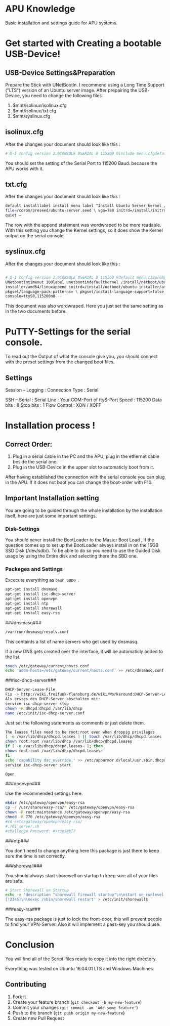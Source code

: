 APU Knowledge
=============
Basic installation and settings guide for APU systems.

Get started with Creating a bootable USB-Device!
================================================

## USB-Device Settings&Preparation

Prepare the Stick with UNetBootIn. 
I recommend using a Long Time Support ("LTS") version of an Ubuntu server image.
After prepairing the USB-Device, you need to change the following files.

1. $mnt/isolinux/isolinux.cfg
2. $mnt/isolinux/txt.cfg
3. $mnt/syslinux.cfg

## isolinux.cfg


After the changes your document should look like this : 

```bash
# D-I config version 2.0CONSOLE 0SERIAL 0 115200 0include menu.cfgdefault vesamenu.c32prompt 0timeout 0
```
You should set the setting of the Serial Port to 115200 Baud. because the APU works with it.

## txt.cfg

After the changes your document should look like this : 

```bash
default installlabel install menu label ^Install Ubuntu Server kernel /install/vmlinuz append
file=/cdrom/preseed/ubuntu-server.seed \ vga=788 initrd=/install/initrd.gz -- \ console=ttyS0,115200n8
quiet –
```
The row with the append statement was wordwraped to be more readable. 
With this setting you change the Kernel settings, so it does show the Kernel output on the serial console.


## syslinux.cfg

After the changes your document should look like this : 

```bash

# D-I config version 2.0CONSOLE 0SERIAL 0 115200 0default menu.c32prompt 0menu title
UNetbootintimeout 100label unetbootindefaultkernel /install/netboot/ubuntu-
installer/amd64/linuxappend initrd=/install/netboot/ubuntu-installer/amd64/initrd.gz \ tasks=standard
pkgsel/language-pack-patterns= \ pkgsel/install-language-support=false vga=788 -- \
console=ttyS0,115200n8 --
```

This document was also wordwraped.
Here you just set the same setting as in the two documents before.


PuTTY-Settings for the serial console.
======================================

To read out the Output of what the console give you, you should connect with the preset settings
from the changed boot files.

## Settings

Session – Logging :
Connection Type : Serial

SSH – Serial :
Serial Line : Your COM-Port of ttyS-Port
Speed : 115200
Data bits : 8
Stop bits : 1
Flow Control : XON / XOFF

Installation process !
======================
 
## Correct Order:
 
1. Plug in a serial cable in the PC and the APU, plug in the ethernet cable beside the serial one.
2. Plug in the USB-Device in the upper slot to automaticly boot from it.

After having established the connection with the serial console you can plug in the APU.
If it does not boot you can change the boot-order with F10.

## Important Installation setting

You are going to be guided through the whole installation by the installation itself, here are just some 
important settings.

### Disk-Settings

You should never install the BootLoader to the Master Boot Load , if the question comes up to set up the
BootLoader always install in on the 16GB SSD Disk (/dev/sdb/).
To be able to do so you need to use the Guided Disk usage by using the Entire disk and selecting there the
SBD one.

### Packeges and Settings

Excecute everything as ```bash SUDO ```.

```bash
apt-get install dnsmasq
apt-get install isc-dhcp-server
apt-get install openvpn
apt-get install ntp
apt-get install shorewall
apt-get install easy-rsa

```

###dnsmasq###
```bash
/var/run/dnsmasq/resolv.conf 
```
This containts a list of name servers who get used by dnsmasq.

If a new DNS gets created over the interface, it will be automaticly added to the list.

```bash
touch /etc/gateway/current/hosts.conf
echo 'addn-hosts=/etc/gateway/current/hosts.conf' >> /etc/dnsmasq.conf
```
###isc-dhcp-server###

```bash
DHCP-Server-Lease-File
Fix -> http://wiki.freifunk-flensburg.de/wiki/Workaround:DHCP-Server-Lease-File
Als erstes den DHCP-Server abschalten mit:
service isc-dhcp-server stop
chown -R dhcpd:dhcpd /var/lib/dhcp
nano /etc/init/isc-dhcp-server.conf
```

Just set the following statements as comments or just delete them.

```bash
The leases files need to be root:root even when droppig privileges
[ -e /var/lib/dhcp/dhcpd.leases ] || touch /var/lib/dhcp/dhcpd.leases
chown root:root /var/lib/dhcp /var/lib/dhcp/dhcpd.leases
if [ -e /var/lib/dhcp/dhcpd.leases~ ]; then
chown root:root /var/lib/dhcp/dhcpd.leases~
fi
echo 'capability dac_override,' >> /etc/apparmor.d/local/usr.sbin.dhcpdservice apparmor reload
service isc-dhcp-server start

Open
```

###openvpn###

Use the recommended settings here. 

```bash
mkdir /etc/gateway/openvpn/easy-rsa
cp -r /usr/share/easy-rsa/* /etc/gateway/openvpn/easy-rsa
chown -R root:maintenance /etc/gateway/openvpn/easy-rsa
chmod -R 770 /etc/gateway/openvpn/easy-rsa
#cd /etc/gateway/openvpn/easy-rsa/
#./01_server.sh
#challenge Password: #Yr3nJNb[7
```
###ntp###

You don't need to change anything here this package is just there to keep sure the time is set correctly.

###shorewall###

You should always start shorewell on startup to keep sure all of your files are safe.

```bash
# Start Shorewall on Startup
echo -e 'description "shorewall firewall startup"\n\nstart on runlevel [2345]\nstop on runlevel
[!2345]\n\nexec /sbin/shorewall restart' > /etc/init/shorewall$
```

###easy-rsa###

The easy-rsa package is just to lock the front-door, this will prevent people to find your VPN-Server.
Also it will implement a pass-key you should use.

Conclusion 
==========

You will find all of the Script-files ready to copy it into the right directory.

Everything was tested on Ubuntu 16.04.01 LTS and Windows Machines.

## Contributing

1. Fork it
2. Create your feature branch (`git checkout -b my-new-feature`)
3. Commit your changes (`git commit -am 'Add some feature'`)
4. Push to the branch (`git push origin my-new-feature`)
5. Create new Pull Request




 
 
